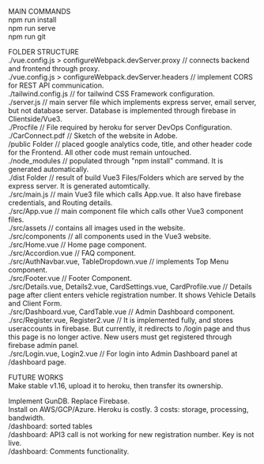 MAIN COMMANDS  
npm run install  
npm run serve  
npm run git  
  
  
FOLDER STRUCTURE  
./vue.config.js > configureWebpack.devServer.proxy // connects backend and frontend through proxy.  
./vue.config.js > configureWebpack.devServer.headers // implement CORS for REST API communication.  
./tailwind.config.js // for tailwind CSS Framework configuration.  
./server.js // main server file which implements express server, email server, but not database server. Database is implemented through firebase in Clientside/Vue3.  
./Procfile // File required by heroku for server DevOps Configuration.  
./CarConnect.pdf // Sketch of the website in Adobe.  
/public Folder // placed google analytics code, title, and other header code for the Frontend. All other code must remain untouched.  
./node_modules // populated through "npm install" command. It is generated automatically.  
./dist Folder // result of build Vue3 Files/Folders which are served by the express server. It is generated automtically.  
./src/main.js // main Vue3 file which calls App.vue. It also have firebase credentials, and Routing details.  
./src/App.vue // main component file which calls other Vue3 component files.  
./src/assets // contains all images used in the website.  
./src/components // all components used in the Vue3 website.  
./src/Home.vue // Home page component.  
./src/Accordion.vue // FAQ component.  
./src/AuthNavbar.vue, TableDropdown.vue // implements Top Menu component.  
./src/Footer.vue // Footer Component.  
./src/Details.vue, Details2.vue, CardSettings.vue, CardProfile.vue // Details page after client enters vehicle registration number. It shows Vehicle Details and Client Form.   
./src/Dashboard.vue, CardTable.vue // Admin Dashboard component.  
./src/Register.vue, Register2.vue // It is implemented fully, and stores useraccounts in firebase. But currently, it redirects to /login page and thus this page is no longer active. New users must get registered through firebase admin panel.  
./src/Login.vue, Login2.vue // For login into Admin Dashboard panel at /dashboard page.  
  
  
FUTURE WORKS   
Make stable v1.16, upload it to heroku, then transfer its ownership.  

Implement GunDB. Replace Firebase.  
Install on AWS/GCP/Azure. Heroku is costly. 3 costs: storage, processing, bandwidth.  
/dashboard: sorted tables   
/dashboard: API3 call is not working for new registration number. Key is not live.  
/dashboard: Comments functionality.    